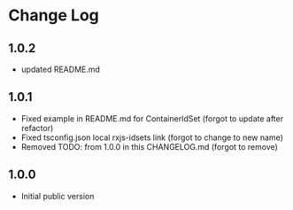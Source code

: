 # Change Log

## 1.0.2
- updated README.md

## 1.0.1
- Fixed example in README.md for ContainerIdSet (forgot to update after refactor)
- Fixed tsconfig.json local rxjs-idsets link (forgot to change to new name)
- Removed TODO: from 1.0.0 in this CHANGELOG.md (forgot to remove)

## 1.0.0
- Initial public version
